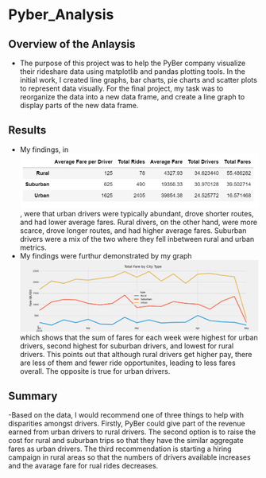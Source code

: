 # Pyber_Analysis

## Overview of the Anlaysis
- The purpose of this project was to help the PyBer company visualize their rideshare data using matplotlib and pandas plotting tools. In the initial work, I created line graphs, bar charts, pie charts and scatter plots to represent data visually. For the final project, my task was to reorganize the data into a new data frame, and create a line graph to display parts of the new data frame.
## Results 
- My findings, in ![Data frame of pyber summary](/Resources/pyber_summary_df.PNG), were that urban drivers were typically abundant, drove shorter routes, and had lower average fares. Rural divers, on the other hand,  were more scarce, drove longer routes, and had higher average fares. Suburban drivers were a mix of the two where they fell inbetween rural and urban metrics.
- My findings were furthur demonstrated by my graph ![Graph of PyBer Fare Summary](/analysis/PyBer_fare_summary.png) which shows that the sum of fares for each week were highest for urban drivers, second highest for suburban drivers, and lowest for rural drivers. This points out that although rural drivers get higher pay, there are less of them and fewer ride opportunites, leading to less fares overall. The opposite is true for urban drivers.

## Summary
-Based on the data, I would recommend one of three things to help with disparities amongst drivers. Firstly, PyBer could give part of the revenue earned from urban drivers to rural drivers. The second option is to raise the cost for rural and suburban trips so that they have the similar aggregate fares as urban drivers. The third recommendation is starting a hiring campaign in rural areas so that the numbers of drivers available increases and the avarage fare for rual rides decreases.
